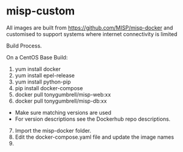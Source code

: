 # misp-custom

All images are built from https://github.com/MISP/misp-docker and customised to support systems where internet connectivity is limited

Build Process.

On a CentOS Base Build:

1) yum install docker
2) yum install epel-release
3) yum install python-pip
4) pip install docker-compose
5) docker pull tonygumbrell/misp-web:xx
6) docker pull tonygumbrell/misp-db:xx
- Make sure matching versions are used
- For version descriptions see the Dockerhub repo descriptions.
7) Import the misp-docker folder. 
8) Edit the docker-compose.yaml file and update the image names
9) 


